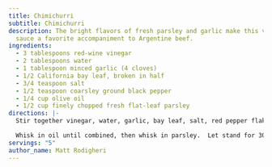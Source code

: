 ```yaml
---
title: Chimichurri
subtitle: Chimichurri
description: The bright flavors of fresh parsley and garlic make this vibrant
  sauce a favorite accompaniment to Argentine beef.
ingredients:
  - 3 tablespoons red-wine vinegar
  - 2 tablespoons water
  - 1 tablespoon minced garlic (4 cloves)
  - 1/2 California bay leaf, broken in half
  - 3/4 teaspoon salt
  - 1/2 teaspoon coarsley ground black pepper
  - 1/4 cup olive oil
  - 1/2 cup finely chopped fresh flat-leaf parsley
directions: |-
  Stir together vinegar, water, garlic, bay leaf, salt, red pepper flakes, and black pepper until salt is dissolved.

  Whisk in oil until combined, then whisk in parsley.  Let stand for 30 minutes at room temperature.  Discard bay leaf and stir sauce before serving.
servings: "5"
author_name: Matt Rodigheri
---
```

